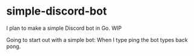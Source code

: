 # simple-discord-bot
I plan to make a simple Discord bot in Go. WIP

Going to start out with a simple bot: When I type ping the bot types back pong.

